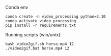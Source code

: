 Conda env
```
conda create -n video_processing python=3.10
conda activate video_processing
pip install -r requirements.txt
```

Running scripts (win/unix):
```
bash video2gif.sh horse.mp4 12
./video2gif.bat horse.mp4 12
```